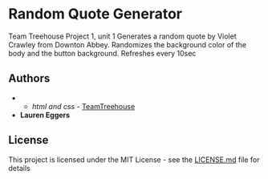 # Random Quote Generator

Team Treehouse Project 1, unit 1
Generates a random quote by Violet Crawley from Downton Abbey. Randomizes the background color of the body and the button background. Refreshes every 10sec

## Authors

* - *html and css* - [TeamTreehouse](https://teamtreehouse.com)
* **Lauren Eggers** 

## License

This project is licensed under the MIT License - see the [LICENSE.md](LICENSE.md) file for details